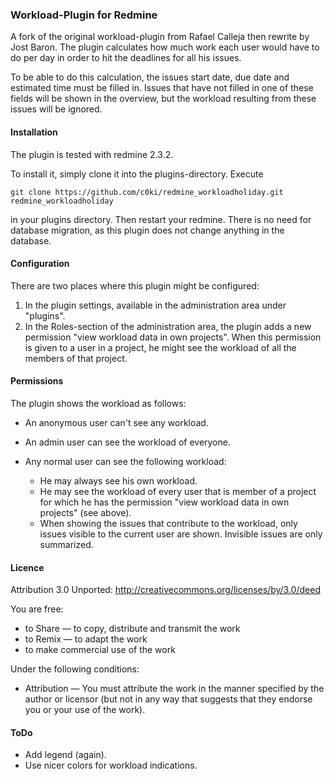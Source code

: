 ### Workload-Plugin for Redmine

A fork of the original workload-plugin from Rafael Calleja then rewrite by Jost Baron. The
plugin calculates how much work each user would have to do per day in order
to hit the deadlines for all his issues.

To be able to do this calculation, the issues start date, due date and
estimated time must be filled in. Issues that have not filled in one of
these fields will be shown in the overview, but the workload resulting from
these issues will be ignored.

#### Installation

The plugin is tested with redmine 2.3.2.

To install it, simply clone it into the plugins-directory. Execute

    git clone https://github.com/c0ki/redmine_workloadholiday.git redmine_workloadholiday

in your plugins directory. Then restart your redmine. There is no need for
database migration, as this plugin does not change anything in the database.

#### Configuration

There are two places where this plugin might be configured:

1. In the plugin settings, available in the administration area under "plugins".
2. In the Roles-section of the administration area, the plugin adds a new
  permission "view workload data in own projects". When this permission is given
  to a user in a project, he might see the workload of all the members of that
  project.

#### Permissions

The plugin shows the workload as follows:

* An anonymous user can't see any workload.
* An admin user can see the workload of everyone.
* Any normal user can see the following workload:

  - He may always see his own workload.
  - He may see the workload of every user that is member of a project for which
    he has the permission "view workload data in own projects" (see above).
  - When showing the issues that contribute to the workload, only issues visible
    to the current user are shown. Invisible issues are only summarized.

#### Licence

Attribution 3.0 Unported: http://creativecommons.org/licenses/by/3.0/deed

You are free:
* to Share — to copy, distribute and transmit the work
* to Remix — to adapt the work
* to make commercial use of the work


Under the following conditions:
* Attribution — You must attribute the work in the manner specified by the author or licensor 
  (but not in any way that suggests that they endorse you or your use of the work). 

#### ToDo

* Add legend (again).
* Use nicer colors for workload indications.
